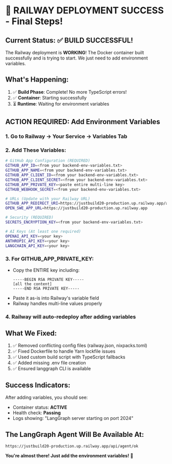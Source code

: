 # 🎉 RAILWAY DEPLOYMENT SUCCESS - Final Steps!

## Current Status: ✅ BUILD SUCCESSFUL!

The Railway deployment is **WORKING**! The Docker container built successfully and is trying to start. We just need to add environment variables.

## What's Happening:

1. ✅ **Build Phase**: Complete! No more TypeScript errors!
2. ✅ **Container**: Starting successfully
3. ⏳ **Runtime**: Waiting for environment variables

## ACTION REQUIRED: Add Environment Variables

### 1. Go to Railway → Your Service → Variables Tab

### 2. Add These Variables:

```bash
# GitHub App Configuration (REQUIRED)
GITHUB_APP_ID=<from your backend-env-variables.txt>
GITHUB_APP_NAME=<from your backend-env-variables.txt>
GITHUB_APP_CLIENT_ID=<from your backend-env-variables.txt>
GITHUB_APP_CLIENT_SECRET=<from your backend-env-variables.txt>
GITHUB_APP_PRIVATE_KEY=<paste entire multi-line key>
GITHUB_WEBHOOK_SECRET=<from your backend-env-variables.txt>

# URLs (Update with your Railway URL)
GITHUB_APP_REDIRECT_URI=https://justbuild20-production.up.railway.app/api/auth/github/callback
OPEN_SWE_APP_URL=https://justbuild20-production.up.railway.app

# Security (REQUIRED)
SECRETS_ENCRYPTION_KEY=<from your backend-env-variables.txt>

# AI Keys (At least one required)
OPENAI_API_KEY=<your key>
ANTHROPIC_API_KEY=<your key>
LANGCHAIN_API_KEY=<your key>
```

### 3. For GITHUB_APP_PRIVATE_KEY:

- Copy the ENTIRE key including:
  ```
  -----BEGIN RSA PRIVATE KEY-----
  [all the content]
  -----END RSA PRIVATE KEY-----
  ```
- Paste it as-is into Railway's variable field
- Railway handles multi-line values properly

### 4. Railway will auto-redeploy after adding variables

## What We Fixed:

1. ✅ Removed conflicting config files (railway.json, nixpacks.toml)
2. ✅ Fixed Dockerfile to handle Yarn lockfile issues
3. ✅ Used custom build script with TypeScript fallbacks
4. ✅ Added missing .env file creation
5. ✅ Ensured langgraph CLI is available

## Success Indicators:

After adding variables, you should see:

- Container status: **ACTIVE**
- Health check: **Passing**
- Logs showing: "LangGraph server starting on port 2024"

## The LangGraph Agent Will Be Available At:

```
https://justbuild20-production.up.railway.app/api/agent/ok
```

**You're almost there! Just add the environment variables!** 🚀
